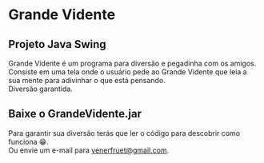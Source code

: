 # Grande Vidente
## Projeto Java Swing
Grande Vidente é um programa para diversão e pegadinha com os amigos.\
Consiste em uma tela onde o usuário pede ao Grande Vidente que leia a sua mente para adivinhar o que está pensando.\
Diversão garantida.

## Baixe o GrandeVidente.jar
Para garantir sua diversão terás que ler o código para descobrir como funciona 😁.\
Ou envie um e-mail para venerfruet@gmail.com.
